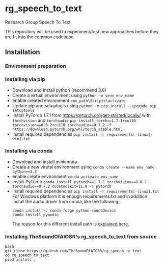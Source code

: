 # rg_speech_to_text
Research Group Speech To Text

This repository will be used to experiment/test new approaches before they are fit into the common codebase. 

## Installation
### Environment preparation

### Installing via pip
- Download and Install python (recommend 3.8)
- Create a virtual environment using `python -m venv env_name`
- enable created environment `env_path\Scripts\activate`
- Update pip and setuptools using `python -m pip install --upgrade pip setuptools`
- Install PyTorch 1.7.1 from https://pytorch.org/get-started/locally/  with `torchvision` and `torchaudio`
    `pip install torch==1.7.1+cu110 torchvision==0.8.2+cu110 torchaudio==0.7.2 -f https://download.pytorch.org/whl/torch_stable.html`
- install required dependencies `pip install -r requirements[-linux|-win].txt`

### Installing via conda
- Download and install miniconda
- Create a new virutal environment using `conda create --name env_name python==3.8`
- enable create environment `conda activate env_name`
- Install PyTorch `conda install pytorch==1.7.1 torchvision==0.8.2 torchaudio==0.7.2 cudatoolkit=11.0 -c pytorch`
- install required dependencies `pip install -r requirements[-linux].txt` 
  For Windows platform it is enough requirements.txt and in addition install the audio driver from conda, like the following:
  ```
  conda install -c conda-forge python-sounddevice
  conda install pyaudio
  ```
  The reason for this different install path is [explained here.](setup/audio_setup.md)  

### Installing TheSoundOfAIOSR's rg_speech_to_text from source

```
bash
git clone https://github.com/TheSoundOfAIOSR/rg_speech_to_text
cd rg_speech_to_text
pip3 install .
```

